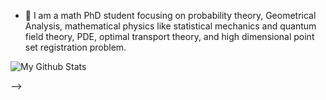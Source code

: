 <!-- ### Hi there 👋
- 😄 My name is 付康琪 (Kangqi Fu)
- 📫 How to reach me: fkqmcs@gmail.com<!-- - [`Personal Website`](https://kennykangmpc.github.io/Kangqi.github.io/) -->
- 🌱 I am a math PhD student focusing on probability theory, Geometrical Analysis, mathematical physics like statistical mechanics and quantum field theory, PDE, optimal transport theory, and high dimensional point set registration problem.
<!-- - 👯 In fall 2021, I will start my Ph.D. journey in [`Mathematics `](https://math.nyu.edu/dynamic/phd/phd-mathematics)[@`Courant Institute of Mathematical Sciences`](https://www.courant.nyu.edu/). -->
<!-- - 🌱 This summer I’m self learning [`Courant Linear Algebra`](https://www.math.nyu.edu/~deift/LA2019/), [`Stochastic Calculus`](https://www.math.nyu.edu/~goodman/teaching/StochCalc2019/resources.html), [`Linear System`](https://laurentlessard.com/teaching/717-linear-systems/), and [`Advanced Computer Vision from CMU`](http://www.cs.cmu.edu/~16385/)
- 🌱 I am intending to learn [`discrete differenal geometry from CMU`](https://brickisland.net/DDGSpring2021/) and other stuff this fall.
- 🔭 I’m currently working on data driven sea ice-ocean-atmosphere dynamics modeling, general system of hyperbolic equations solver, and reinforcement learning in turbulence study -->
<!-- - ⚡ Fun fact: I love playing league of legend
<p align="middle">
  <img src = "./league.jpg" width="100%">
</p> -->

![My Github Stats](https://github-readme-stats.vercel.app/api?username=KennyKangMPC)
<!--
**KennyKangMPC/KennyKangMPC** is a ✨ _special_ ✨ repository because its `README.md` (this file) appears on your GitHub profile.

Here are some ideas to get you started:

- 🔭 I’m currently working on ...
- 🌱 I’m currently learning ...
- 👯 I’m looking to collaborate on ...
- 🤔 I’m looking for help with ...
- 💬 Ask me about ...
- 📫 How to reach me: ...
- 😄 Pronouns: ...
- ⚡ Fun fact: ...
-->
 -->
